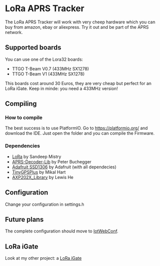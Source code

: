 # LoRa APRS Tracker

The LoRa APRS Tracker will work with very cheep hardware which you can buy from amazon, ebay or aliexpress.
Try it out and be part of the APRS network.

## Supported boards

You can use one of the Lora32 boards:

* TTGO T-Beam V0.7 (433MHz SX1278)
* TTGO T-Beam V1 (433MHz SX1278)

This boards cost around 30 Euros, they are very cheap but perfect for an LoRa iGate.
Keep in minde: you need a 433MHz version!

## Compiling

### How to compile

The best success is to use PlatformIO. Go to https://platformio.org/ and download the IDE. Just open the folder and you can compile the Firmware.

### Dependencies

* [LoRa](https://github.com/sandeepmistry/arduino-LoRa) by Sandeep Mistry
* [APRS-Decoder-Lib](https://github.com/peterus/APRS-Decoder-Lib) by Peter Buchegger
* [Adafruit SSD1306](https://github.com/adafruit/Adafruit_SSD1306) by Adafruit (with all dependecies)
* [TinyGPSPlus](https://github.com/mikalhart/TinyGPSPlus) by Mikal Hart
* [AXP202X_Library](https://github.com/lewisxhe/AXP202X_Library) by Lewis He

## Configuration

Change your configuration in settings.h

## Future plans

The complete configuration should move to [IotWebConf](https://github.com/prampec/IotWebConf).

## LoRa iGate

Look at my other project: a [LoRa iGate](https://github.com/peterus/LoRa_APRS_iGate)
